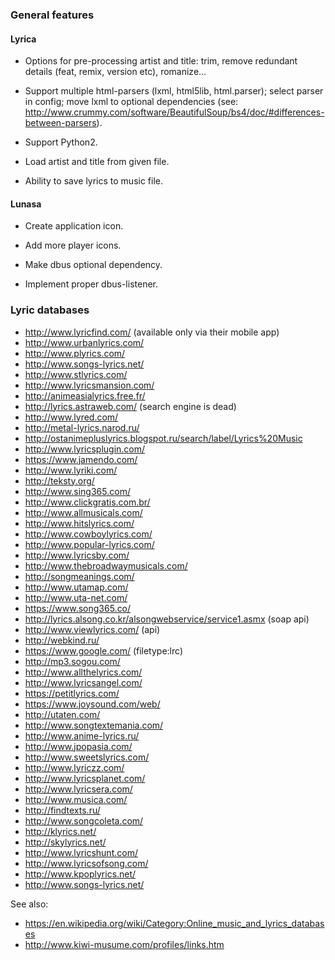 ### General features

#### Lyrica

* Options for pre-processing artist and title: trim, remove redundant details (feat, remix, version etc), romanize...

* Support multiple html-parsers (lxml, html5lib, html.parser); select parser in config; move lxml to optional dependencies
(see: http://www.crummy.com/software/BeautifulSoup/bs4/doc/#differences-between-parsers).

* Support Python2.

* Load artist and title from given file.

* Ability to save lyrics to music file.

#### Lunasa

* Create application icon.

* Add more player icons.

* Make dbus optional dependency.

* Implement proper dbus-listener.


### Lyric databases

* http://www.lyricfind.com/ (available only via their mobile app)
* http://www.urbanlyrics.com/
* http://www.plyrics.com/
* http://www.songs-lyrics.net/
* http://www.stlyrics.com/
* http://www.lyricsmansion.com/
* http://animeasialyrics.free.fr/
* http://lyrics.astraweb.com/ (search engine is dead)
* http://www.lyred.com/
* http://metal-lyrics.narod.ru/
* http://ostanimepluslyrics.blogspot.ru/search/label/Lyrics%20Music
* http://www.lyricsplugin.com/
* https://www.jamendo.com/
* http://www.lyriki.com/
* http://teksty.org/
* http://www.sing365.com/
* http://www.clickgratis.com.br/
* http://www.allmusicals.com/
* http://www.hitslyrics.com/
* http://www.cowboylyrics.com/
* http://www.popular-lyrics.com/
* http://www.lyricsby.com/
* http://www.thebroadwaymusicals.com/
* http://songmeanings.com/
* http://www.utamap.com/
* http://www.uta-net.com/
* https://www.song365.co/
* http://lyrics.alsong.co.kr/alsongwebservice/service1.asmx (soap api)
* http://www.viewlyrics.com/ (api)
* http://webkind.ru/
* https://www.google.com/ (filetype:lrc)
* http://mp3.sogou.com/
* http://www.allthelyrics.com/
* http://www.lyricsangel.com/
* https://petitlyrics.com/
* https://www.joysound.com/web/
* http://utaten.com/
* http://www.songtextemania.com/
* http://www.anime-lyrics.ru/
* http://www.jpopasia.com/
* http://www.sweetslyrics.com/
* http://www.lyriczz.com/
* http://www.lyricsplanet.com/
* http://www.lyricsera.com/
* http://www.musica.com/
* http://findtexts.ru/
* http://www.songcoleta.com/
* http://klyrics.net/
* http://skylyrics.net/
* http://www.lyricshunt.com/
* http://www.lyricsofsong.com/
* http://www.kpoplyrics.net/
* http://www.songs-lyrics.net/

See also:

* https://en.wikipedia.org/wiki/Category:Online_music_and_lyrics_databases
* http://www.kiwi-musume.com/profiles/links.htm